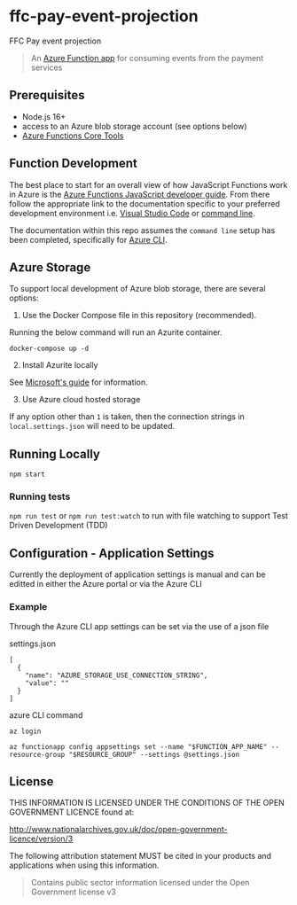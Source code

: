 # ffc-pay-event-projection
FFC Pay event projection

> An [Azure Function app](https://azure.microsoft.com/en-gb/services/functions/)
> for consuming events from the payment services

## Prerequisites

- Node.js 16+
- access to an Azure blob storage account (see options below)
- [Azure Functions Core Tools](https://docs.microsoft.com/en-us/azure/azure-functions/functions-run-local?tabs=v4%2Clinux%2Ccsharp%2Cportal%2Cbash)

## Function Development

The best place to start for an overall view of how JavaScript Functions work in
Azure is the
[Azure Functions JavaScript developer guide](https://docs.microsoft.com/en-us/azure/azure-functions/functions-reference-node?tabs=v2).
From there follow the appropriate link to the documentation specific to
your preferred development environment i.e.
[Visual Studio Code](https://docs.microsoft.com/en-us/azure/azure-functions/create-first-function-vs-code-node)
or
[command line](https://docs.microsoft.com/en-us/azure/azure-functions/create-first-function-cli-node?tabs=azure-cli%2Cbrowser).

The documentation within this repo assumes the `command line` setup has been
completed, specifically for
[Azure CLI](https://docs.microsoft.com/en-us/cli/azure/install-azure-cli).

## Azure Storage

To support local development of Azure blob storage, there are several options:

1. Use the Docker Compose file in this repository (recommended).

Running the below command will run an Azurite container.

`docker-compose up -d`

2. Install Azurite locally

See [Microsoft's guide](https://docs.microsoft.com/en-us/azure/storage/common/storage-use-azurite?tabs=visual-studio) for information.

3. Use Azure cloud hosted storage

If any option other than `1` is taken, then the connection strings in `local.settings.json` will need to be updated.

## Running Locally

`npm start`

### Running tests

`npm run test` or `npm run test:watch` to run with file watching to support Test Driven Development (TDD)

## Configuration - Application Settings

Currently the deployment of application settings is manual and can be editted in either the Azure portal or via the Azure CLI

### Example

Through the Azure CLI app settings can be set via the use of a json file

settings.json

```
[
  {
    "name": "AZURE_STORAGE_USE_CONNECTION_STRING",
    "value": ""
  }
]
```

azure CLI command

```
az login

az functionapp config appsettings set --name "$FUNCTION_APP_NAME" --resource-group "$RESOURCE_GROUP" --settings @settings.json
```

## License

THIS INFORMATION IS LICENSED UNDER THE CONDITIONS OF THE OPEN GOVERNMENT
LICENCE found at:

<http://www.nationalarchives.gov.uk/doc/open-government-licence/version/3>

The following attribution statement MUST be cited in your products and
applications when using this information.

> Contains public sector information licensed under the Open Government license
> v3
